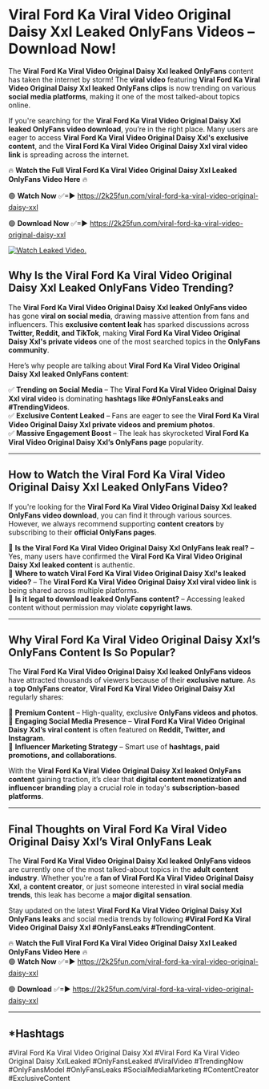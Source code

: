 # Viral Ford Ka Viral Video Original Daisy Xxl Leaked OnlyFans Videos – Download Now!

The **Viral Ford Ka Viral Video Original Daisy Xxl leaked OnlyFans** content has taken the internet by storm! The **viral video** featuring **Viral Ford Ka Viral Video Original Daisy Xxl leaked OnlyFans clips** is now trending on various **social media platforms**, making it one of the most talked-about topics online.  

If you're searching for the **Viral Ford Ka Viral Video Original Daisy Xxl leaked OnlyFans video download**, you’re in the right place. Many users are eager to access **Viral Ford Ka Viral Video Original Daisy Xxl's exclusive content**, and the **Viral Ford Ka Viral Video Original Daisy Xxl viral video link** is spreading across the internet.  

🔥 **Watch the Full Viral Ford Ka Viral Video Original Daisy Xxl Leaked OnlyFans Video Here** 🔥  

🟢 **Watch Now** ✅=► https://2k25fun.com/viral-ford-ka-viral-video-original-daisy-xxl

🟢 **Download Now** ✅=► https://2k25fun.com/viral-ford-ka-viral-video-original-daisy-xxl

[![Watch Leaked Video.](https://miro.medium.com/v2/resize:fit:828/format:webp/1*cilzJN44JGOrTw9NJCrNHA.gif "Watch Leaked Video")](https://2k25fun.com/viral-ford-ka-viral-video-original-daisy-xxl)

## **Why Is the Viral Ford Ka Viral Video Original Daisy Xxl Leaked OnlyFans Video Trending?**  

The **Viral Ford Ka Viral Video Original Daisy Xxl leaked OnlyFans video** has gone **viral on social media**, drawing massive attention from fans and influencers. This **exclusive content leak** has sparked discussions across **Twitter, Reddit, and TikTok**, making **Viral Ford Ka Viral Video Original Daisy Xxl's private videos** one of the most searched topics in the **OnlyFans community**.  

Here’s why people are talking about **Viral Ford Ka Viral Video Original Daisy Xxl leaked OnlyFans content**:  

✅ **Trending on Social Media** – The **Viral Ford Ka Viral Video Original Daisy Xxl viral video** is dominating **hashtags like #OnlyFansLeaks and #TrendingVideos**.  
✅ **Exclusive Content Leaked** – Fans are eager to see the **Viral Ford Ka Viral Video Original Daisy Xxl private videos and premium photos**.  
✅ **Massive Engagement Boost** – The leak has skyrocketed **Viral Ford Ka Viral Video Original Daisy Xxl’s OnlyFans page** popularity.  

---

## **How to Watch the Viral Ford Ka Viral Video Original Daisy Xxl Leaked OnlyFans Video?**  

If you're looking for the **Viral Ford Ka Viral Video Original Daisy Xxl leaked OnlyFans video download**, you can find it through various sources. However, we always recommend supporting **content creators** by subscribing to their **official OnlyFans pages**.  

🔹 **Is the Viral Ford Ka Viral Video Original Daisy Xxl OnlyFans leak real?** – Yes, many users have confirmed the **Viral Ford Ka Viral Video Original Daisy Xxl leaked content** is authentic.  
🔹 **Where to watch Viral Ford Ka Viral Video Original Daisy Xxl's leaked video?** – The **Viral Ford Ka Viral Video Original Daisy Xxl viral video link** is being shared across multiple platforms.  
🔹 **Is it legal to download leaked OnlyFans content?** – Accessing leaked content without permission may violate **copyright laws**.  

---

## **Why Viral Ford Ka Viral Video Original Daisy Xxl’s OnlyFans Content Is So Popular?**  

The **Viral Ford Ka Viral Video Original Daisy Xxl leaked OnlyFans videos** have attracted thousands of viewers because of their **exclusive nature**. As a **top OnlyFans creator**, **Viral Ford Ka Viral Video Original Daisy Xxl** regularly shares:  

📌 **Premium Content** – High-quality, exclusive **OnlyFans videos and photos**.  
📌 **Engaging Social Media Presence** – **Viral Ford Ka Viral Video Original Daisy Xxl’s viral content** is often featured on **Reddit, Twitter, and Instagram**.  
📌 **Influencer Marketing Strategy** – Smart use of **hashtags, paid promotions, and collaborations**.  

With the **Viral Ford Ka Viral Video Original Daisy Xxl leaked OnlyFans content** gaining traction, it’s clear that **digital content monetization and influencer branding** play a crucial role in today's **subscription-based platforms**.  

---

## **Final Thoughts on Viral Ford Ka Viral Video Original Daisy Xxl’s Viral OnlyFans Leak**  

The **Viral Ford Ka Viral Video Original Daisy Xxl leaked OnlyFans videos** are currently one of the most talked-about topics in the **adult content industry**. Whether you're a **fan of Viral Ford Ka Viral Video Original Daisy Xxl**, a **content creator**, or just someone interested in **viral social media trends**, this leak has become a **major digital sensation**.  

Stay updated on the latest **Viral Ford Ka Viral Video Original Daisy Xxl OnlyFans leaks** and social media trends by following **#Viral Ford Ka Viral Video Original Daisy Xxl #OnlyFansLeaks #TrendingContent**.  

🔥 **Watch the Full Viral Ford Ka Viral Video Original Daisy Xxl Leaked OnlyFans Video Here** 🔥  
🟢 **Watch Now** ✅=► https://2k25fun.com/viral-ford-ka-viral-video-original-daisy-xxl

🟢 **Download** ✅=► https://2k25fun.com/viral-ford-ka-viral-video-original-daisy-xxl

---

## *Hashtags
#Viral Ford Ka Viral Video Original Daisy Xxl #Viral Ford Ka Viral Video Original Daisy XxlLeaked #OnlyFansLeaked #ViralVideo #TrendingNow #OnlyFansModel #OnlyFansLeaks #SocialMediaMarketing #ContentCreator #ExclusiveContent  